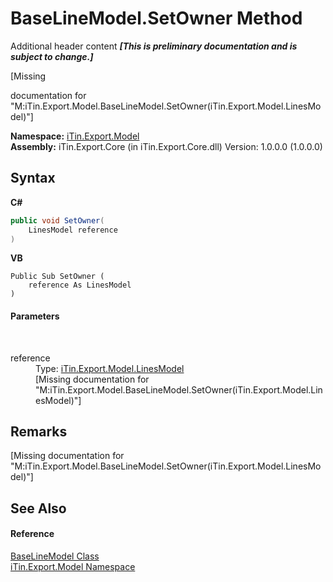 # BaseLineModel.SetOwner Method 
Additional header content _**\[This is preliminary documentation and is subject to change.\]**_

\[Missing <summary> documentation for "M:iTin.Export.Model.BaseLineModel.SetOwner(iTin.Export.Model.LinesModel)"\]

**Namespace:**&nbsp;<a href="ef57ffcc-e95e-b212-5a46-9aa6f5a3511f">iTin.Export.Model</a><br />**Assembly:**&nbsp;iTin.Export.Core (in iTin.Export.Core.dll) Version: 1.0.0.0 (1.0.0.0)

## Syntax

**C#**<br />
``` C#
public void SetOwner(
	LinesModel reference
)
```

**VB**<br />
``` VB
Public Sub SetOwner ( 
	reference As LinesModel
)
```


#### Parameters
&nbsp;<dl><dt>reference</dt><dd>Type: <a href="123d986f-25fc-2080-3ace-3716c333d016">iTin.Export.Model.LinesModel</a><br />\[Missing <param name="reference"/> documentation for "M:iTin.Export.Model.BaseLineModel.SetOwner(iTin.Export.Model.LinesModel)"\]</dd></dl>

## Remarks
\[Missing <remarks> documentation for "M:iTin.Export.Model.BaseLineModel.SetOwner(iTin.Export.Model.LinesModel)"\]

## See Also


#### Reference
<a href="fecd9f8c-aa83-94f7-06af-60e921729e85">BaseLineModel Class</a><br /><a href="ef57ffcc-e95e-b212-5a46-9aa6f5a3511f">iTin.Export.Model Namespace</a><br />